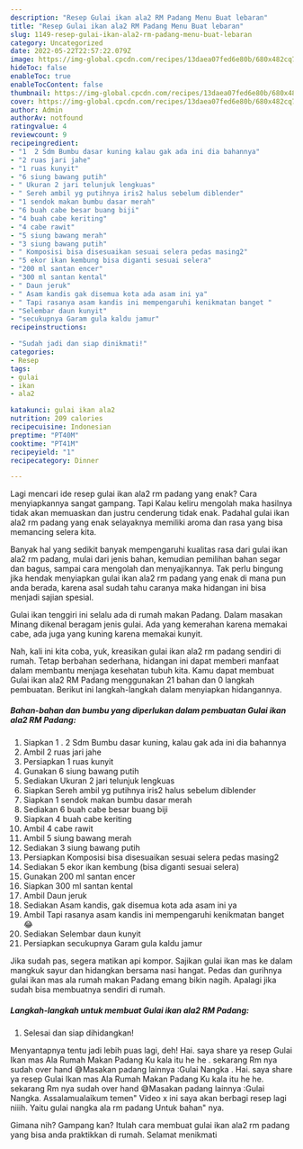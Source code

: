 ```yaml
---
description: "Resep Gulai ikan ala2 RM Padang Menu Buat lebaran"
title: "Resep Gulai ikan ala2 RM Padang Menu Buat lebaran"
slug: 1149-resep-gulai-ikan-ala2-rm-padang-menu-buat-lebaran
category: Uncategorized
date: 2022-05-22T22:57:22.079Z
image: https://img-global.cpcdn.com/recipes/13daea07fed6e80b/680x482cq70/gulai-ikan-ala2-rm-padang-foto-resep-utama.jpg
hideToc: false
enableToc: true
enableTocContent: false
thumbnail: https://img-global.cpcdn.com/recipes/13daea07fed6e80b/680x482cq70/gulai-ikan-ala2-rm-padang-foto-resep-utama.jpg
cover: https://img-global.cpcdn.com/recipes/13daea07fed6e80b/680x482cq70/gulai-ikan-ala2-rm-padang-foto-resep-utama.jpg
author: Admin
authorAv: notfound
ratingvalue: 4
reviewcount: 9
recipeingredient:
- "1  2 Sdm Bumbu dasar kuning kalau gak ada ini dia bahannya"
- "2 ruas jari jahe"
- "1 ruas kunyit"
- "6 siung bawang putih"
- " Ukuran 2 jari telunjuk lengkuas"
- " Sereh ambil yg putihnya iris2 halus sebelum diblender"
- "1 sendok makan bumbu dasar merah"
- "6 buah cabe besar buang biji"
- "4 buah cabe keriting"
- "4 cabe rawit"
- "5 siung bawang merah"
- "3 siung bawang putih"
- " Komposisi bisa disesuaikan sesuai selera pedas masing2"
- "5 ekor ikan kembung bisa diganti sesuai selera"
- "200 ml santan encer"
- "300 ml santan kental"
- " Daun jeruk"
- " Asam kandis gak disemua kota ada asam ini ya"
- " Tapi rasanya asam kandis ini mempengaruhi kenikmatan banget "
- "Selembar daun kunyit"
- "secukupnya Garam gula kaldu jamur"
recipeinstructions:

- "Sudah jadi dan siap dinikmati!"
categories:
- Resep
tags:
- gulai
- ikan
- ala2

katakunci: gulai ikan ala2 
nutrition: 209 calories
recipecuisine: Indonesian
preptime: "PT40M"
cooktime: "PT41M"
recipeyield: "1"
recipecategory: Dinner

---
```



Lagi mencari ide resep gulai ikan ala2 rm padang yang enak? Cara menyiapkannya sangat gampang. Tapi Kalau keliru mengolah maka hasilnya tidak akan memuaskan dan justru cenderung tidak enak. Padahal gulai ikan ala2 rm padang yang enak selayaknya memiliki aroma dan rasa yang bisa memancing selera kita.


Banyak hal yang sedikit banyak mempengaruhi kualitas rasa dari gulai ikan ala2 rm padang, mulai dari jenis bahan, kemudian pemilihan bahan segar dan bagus, sampai cara mengolah dan menyajikannya. Tak perlu bingung jika hendak menyiapkan gulai ikan ala2 rm padang yang enak di mana pun anda berada, karena asal sudah tahu caranya maka hidangan ini bisa menjadi sajian spesial.

Gulai ikan tenggiri ini selalu ada di rumah makan Padang. Dalam masakan Minang dikenal beragam jenis gulai. Ada yang kemerahan karena memakai cabe, ada juga yang kuning karena memakai kunyit.


Nah, kali ini kita coba, yuk, kreasikan gulai ikan ala2 rm padang sendiri di rumah. Tetap berbahan sederhana, hidangan ini dapat memberi manfaat dalam membantu menjaga kesehatan tubuh kita. Kamu dapat membuat Gulai ikan ala2 RM Padang menggunakan 21 bahan dan 0 langkah pembuatan. Berikut ini langkah-langkah dalam menyiapkan hidangannya.

<!--inarticleads1-->

##### Bahan-bahan dan bumbu yang diperlukan dalam pembuatan Gulai ikan ala2 RM Padang:

1. Siapkan 1 . 2 Sdm Bumbu dasar kuning, kalau gak ada ini dia bahannya
1. Ambil 2 ruas jari jahe
1. Persiapkan 1 ruas kunyit
1. Gunakan 6 siung bawang putih
1. Sediakan  Ukuran 2 jari telunjuk lengkuas
1. Siapkan  Sereh ambil yg putihnya iris2 halus sebelum diblender
1. Siapkan 1 sendok makan bumbu dasar merah
1. Sediakan 6 buah cabe besar buang biji
1. Siapkan 4 buah cabe keriting
1. Ambil 4 cabe rawit
1. Ambil 5 siung bawang merah
1. Sediakan 3 siung bawang putih
1. Persiapkan  Komposisi bisa disesuaikan sesuai selera pedas masing2
1. Sediakan 5 ekor ikan kembung (bisa diganti sesuai selera)
1. Gunakan 200 ml santan encer
1. Siapkan 300 ml santan kental
1. Ambil  Daun jeruk
1. Sediakan  Asam kandis, gak disemua kota ada asam ini ya
1. Ambil  Tapi rasanya asam kandis ini mempengaruhi kenikmatan banget 😂
1. Sediakan Selembar daun kunyit
1. Persiapkan secukupnya Garam gula kaldu jamur


Jika sudah pas, segera matikan api kompor. Sajikan gulai ikan mas ke dalam mangkuk sayur dan hidangkan bersama nasi hangat. Pedas dan gurihnya gulai ikan mas ala rumah makan Padang emang bikin nagih. Apalagi jika sudah bisa membuatnya sendiri di rumah. 

<!--inarticleads2-->

##### Langkah-langkah untuk membuat Gulai ikan ala2 RM Padang:


1. Selesai dan siap dihidangkan!

Menyantapnya tentu jadi lebih puas lagi, deh! Hai. saya share ya resep Gulai Ikan mas Ala Rumah Makan Padang Ku kala itu he he . sekarang Rm nya sudah over hand 😅Masakan padang lainnya :Gulai Nangka . Hai. saya share ya resep Gulai Ikan mas Ala Rumah Makan Padang Ku kala itu he he. sekarang Rm nya sudah over hand 😅Masakan padang lainnya :Gulai Nangka. Assalamualaikum temen&#34; Video x ini saya akan berbagi resep lagi niiih. Yaitu gulai nangka ala rm padang Untuk bahan&#34; nya. 

Gimana nih? Gampang kan? Itulah cara membuat gulai ikan ala2 rm padang yang bisa anda praktikkan di rumah. Selamat menikmati
